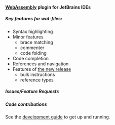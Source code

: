#### [WebAssembly](https://webassembly.org/) plugin for JetBrains IDEs

##### Key features for wat-files:
* Syntax highlighting
* Minor features
  - brace matching
  - commenter
  - code folding
* Code completion
* References and navigation
* Features of [the new release](https://webassembly.github.io/reference-types/core/)
  - bulk instructions
  - reference types


##### Issues/Feature Requests


##### Code contributions
See the [development guide](developer_environment.md) to get up and running.
